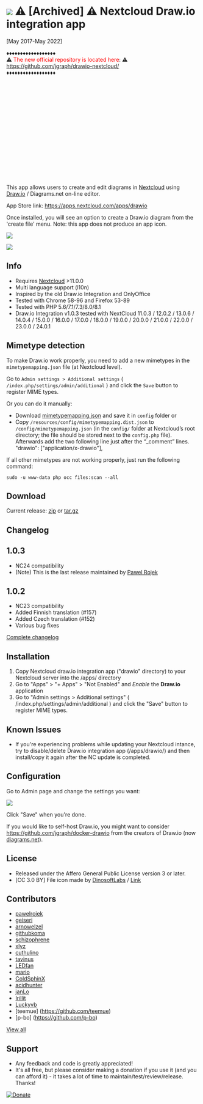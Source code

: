# ![](screenshots/icon.png) :warning: [Archived] :warning: Nextcloud Draw.io integration app
[May 2017-May 2022]

:diamonds::diamonds::diamonds::diamonds::diamonds::diamonds::diamonds::diamonds::diamonds::diamonds::diamonds::diamonds::diamonds::diamonds::diamonds::diamonds::diamonds::diamonds:
<br>
:warning: <font color=red>The new official repository is located here</font>: :warning:
<br>
https://github.com/jgraph/drawio-nextcloud/
<br>
:diamonds::diamonds::diamonds::diamonds::diamonds::diamonds::diamonds::diamonds::diamonds::diamonds::diamonds::diamonds::diamonds::diamonds::diamonds::diamonds::diamonds::diamonds:

<br>
<br>
<br>
<br>
<br>
<br>
<br>
<br>
<br>
<br>
<br>
<br>
<br>
<br>
<br>





































This app allows users to create and edit diagrams in [Nextcloud](https://nextcloud.com) using [Draw.io](https://app.diagrams.net) / Diagrams.net on-line editor.

App Store link: https://apps.nextcloud.com/apps/drawio

Once installed, you will see an option to create a Draw.io diagram from the 'create file' menu.  Note: this app does not produce an app icon.

![](screenshots/drawio_add.png)

![](screenshots/drawio_integration.png)


## Info ##
- Requires [Nextcloud](https://nextcloud.com) >11.0.0
- Multi language support (l10n)
- Inspired by the old Draw.io Integration and OnlyOffice
- Tested with Chrome 58-96 and Firefox 53-89
- Tested with PHP 5.6/7.1/7.3/8.0/8.1
- Draw.io Integration v1.0.3 tested with NextCloud 11.0.3 / 12.0.2 / 13.0.6 / 14.0.4 / 15.0.0 / 16.0.0 / 17.0.0 / 18.0.0 / 19.0.0 / 20.0.0 / 21.0.0 / 22.0.0 / 23.0.0 / 24.0.1
  

## Mimetype detection ##

To make Draw.io work properly, you need to add a new mimetypes in the `mimetypemapping.json` file (at Nextcloud level).

Go to `Admin settings > Additional settings` ( `/index.php/settings/admin/additional` ) and click the `Save` button to register MIME types.

Or you can do it manually:
- Download [mimetypemapping.json](https://github.com/pawelrojek/nextcloud-drawio/raw/master/mimetypemapping.json) and save it in `config` folder
or 
- Copy `/resources/config/mimetypemapping.dist.json` to `/config/mimetypemapping.json` 
(in the `config/` folder at Nextcloud’s root directory; the file should be stored next to the `config.php` file). 
Afterwards add the two following line just after the “_comment” lines.
    "drawio": ["application/x-drawio"],

If all other mimetypes are not working properly, just run the
following command:

    sudo -u www-data php occ files:scan --all

## Download ##
Current release: [zip](https://github.com/pawelrojek/nextcloud-drawio/releases/download/v.1.0.3/drawio-v1.0.3.zip) or [tar.gz](https://github.com/pawelrojek/nextcloud-drawio/releases/download/v.1.0.3/drawio-v1.0.3.tar.gz)



## Changelog ##

## 1.0.3
- NC24 compatibility
- (Note) This is the last release maintained by [Pawel Rojek](https://github.com/pawelrojek)

## 1.0.2
- NC23 compatibility
- Added Finnish translation (#157)
- Added Czech translation (#152)
- Various bug fixes


[Complete changelog](https://github.com/pawelrojek/nextcloud-drawio/blob/master/drawio/CHANGELOG.md)


## Installation ##
1. Copy Nextcloud draw.io integration app ("drawio" directory) to your Nextcloud server into the /apps/ directory
2. Go to "Apps" > "+ Apps" > "Not Enabled" and _Enable_ the **Draw.io** application
3. Go to "Admin settings > Additional settings" ( /index.php/settings/admin/additional ) and click the "Save" button to register MIME types.


## Known Issues ##
- If you're experiencing problems while updating your Nextcloud intance, try to disable/delete Draw.io integration app (/apps/drawio/) and then install/copy it again after the NC update is completed.


## Configuration ##
Go to Admin page and change the settings you want:

![](screenshots/drawio_admin.png)

Click "Save" when you're done.

If you would like to self-host Draw.io, you might want to consider https://github.com/jgraph/docker-drawio from the creators of Draw.io (now [diagrams.net](https://www.diagrams.net/)).


## License ##
- Released under the Affero General Public License version 3 or later.
- [CC 3.0 BY] File icon made by [DinosoftLabs](http://www.flaticon.com/authors/dinosoftlabs) / [Link](http://www.flaticon.com/free-icon/organization_348440)


## Contributors ##
- [pawelrojek](https://github.com/pawelrojek)
- [geiseri](https://github.com/geiseri)
- [arnowelzel](https://github.com/arnowelzel)
- [githubkoma](https://github.com/githubkoma)
- [schizophrene](https://github.com/schizophrene)
- [xlyz](https://github.com/xlyz)
- [cuthulino](https://github.com/cuthulino)
- [tavinus](https://github.com/tavinus)
- [LEDfan](https://github.com/LEDfan)
- [mario](https://github.com/mario)
- [ColdSphinX](https://github.com/ColdSphinX)
- [acidhunter](https://github.com/acidhunter)
- [janLo](https://github.com/janLo)
- [Irillit](https://github.com/Irillit/)
- [Luckyvb](https://github.com/Luckyvb)
- [teemue] (https://github.com/teemue)
- [p-bo] (https://github.com/p-bo)

[View all](https://github.com/pawelrojek/nextcloud-drawio/graphs/contributors)



## Support ##
 * Any feedback and code is greatly appreciated!
 * It's all free, but please consider making a donation if you use it (and you can afford it) - it takes a lot of time to maintain/test/review/release. Thanks!

 [![Donate](https://www.paypalobjects.com/en_US/i/btn/btn_donateCC_LG.gif)](https://www.paypal.me/pawelrojek/4usd)
